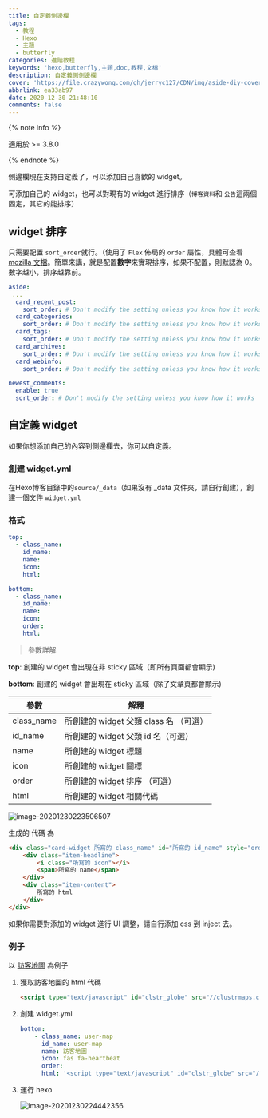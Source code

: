 ```yaml
---
title: 自定義側邊欄
tags:
  - 教程
  - Hexo
  - 主題
  - butterfly
categories: 進階教程
keywords: 'hexo,butterfly,主題,doc,教程,文檔'
description: 自定義側側邊欄
cover: 'https://file.crazywong.com/gh/jerryc127/CDN/img/aside-diy-cover.png'
abbrlink: ea33ab97
date: 2020-12-30 21:48:10
comments: false
---
```


{% note info %}

適用於 >= 3.8.0

{% endnote %}

側邊欄現在支持自定義了，可以添加自己喜歡的 widget。

可添加自己的 widget，也可以對現有的 widget 進行排序（`博客資料`和 `公告`這兩個固定，其它的能排序）

##  widget 排序

只需要配置 `sort_order`就行。（使用了 `Flex` 佈局的 `order` 屬性，具體可查看 [mozilla 文檔](https://developer.mozilla.org/en-US/docs/Web/CSS/CSS_Flexible_Box_Layout/Ordering_Flex_Items)。簡單來講，就是配置**數字**來實現排序，如果不配置，則默認為 0。數字越小，排序越靠前。

```yaml
aside:
 ...
  card_recent_post:
    sort_order: # Don't modify the setting unless you know how it works
  card_categories:
    sort_order: # Don't modify the setting unless you know how it works
  card_tags:
    sort_order: # Don't modify the setting unless you know how it works
  card_archives:
    sort_order: # Don't modify the setting unless you know how it works
  card_webinfo:
    sort_order: # Don't modify the setting unless you know how it works

newest_comments:
  enable: true
  sort_order: # Don't modify the setting unless you know how it works
```

## 自定義 widget

如果你想添加自己的內容到側邊欄去，你可以自定義。

### 創建 widget.yml

在Hexo博客目錄中的`source/_data`（如果沒有 _data 文件夾，請自行創建），創建一個文件 `widget.yml`

### 格式

```yaml
top:
  - class_name:
    id_name:
    name:
    icon:
    html:

bottom:
  - class_name:
    id_name:
    name:
    icon:
    order:
    html:
```

> 參數詳解

**top**:  創建的 widget 會出現在非 sticky 區域（即所有頁面都會顯示)

**bottom**:  創建的 widget 會出現在 sticky 區域（除了文章頁都會顯示)

| 參數       | 解釋                                    |
| ---------- | --------------------------------------- |
| class_name | 所創建的 widget  父類 class 名 （可選） |
| id_name    | 所創建的 widget  父類 id 名（可選）     |
| name       | 所創建的 widget 標題                    |
| icon       | 所創建的 widget 圖標                    |
| order      | 所創建的 widget 排序 （可選）           |
| html       | 所創建的 widget 相關代碼                |

![image-20201230223506507](https://file.crazywong.com/gh/jerryc127/CDN/img/adside-diy-parameter.png)

生成的 代碼 為

```html
<div class="card-widget 所寫的 class_name" id="所寫的 id_name" style="order: 所寫的 order">
    <div class="item-headline">
        <i class="所寫的 icon"></i>
        <span>所寫的 name</span>
    </div>
    <div class="item-content">
        所寫的 html
    </div>
</div>
```

如果你需要對添加的 widget 進行 UI 調整，請自行添加 css 到 inject 去。

### 例子

以  [訪客地圖](https://clustrmaps.com/profile/1b7ep/widget/code/globe) 為例子

1. 獲取訪客地圖的 html 代碼

   ```html
   <script type="text/javascript" id="clstr_globe" src="//clustrmaps.com/globe.js?d=5V2tOKp8qAdRM-i8eu7ETTO9ugt5uKbbG-U7Yj8uMl8"></script>
   ```

2. 創建 widget.yml

   ```yaml
   bottom:
       - class_name: user-map
         id_name: user-map
         name: 訪客地圖
         icon: fas fa-heartbeat
         order:
         html: '<script type="text/javascript" id="clstr_globe" src="//clustrmaps.com/globe.js?d=5V2tOKp8qAdRM-i8eu7ETTO9ugt5uKbbG-U7Yj8uMl8"></script>'
   ```

3. 運行 hexo

   ![image-20201230224442356](https://file.crazywong.com/gh/jerryc127/CDN/img/aside-diy-sample.png)



